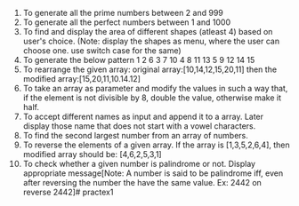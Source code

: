 1. To generate all the prime numbers between 2 and 999 
2. To generate all the perfect numbers between 1 and 1000 
3. To find and display the area of different shapes (atleast 4) based on user's choice. (Note: display the shapes as menu, where the user can choose one. use switch case for the same) 
4. To generate the below pattern 1 2 6 3 7 10 4 8 11 13 5 9 12 14 15 
5. To rearrange the given array: original array:[10,14,12,15,20,11] then the modified array:[15,20,11,10.14.12] 
6. To take an array as parameter and modify the values in such a way that, if the element is not divisible by 8, double the value, otherwise make it half. 
7. To accept different names as input and append it to a array. Later display those name that does not start with a vowel characters. 
8. To find the second largest number from an array of numbers. 
9. To reverse the elements of a given array. If the array is [1,3,5,2,6,4], then modified array should be: [4,6,2,5,3,1] 
10. To check whether a given number is palindrome or not. Display appropriate message[Note: A number is said to be palindrome iff, even after reversing the number the have the same value. Ex: 2442 on reverse 2442]# practex1

